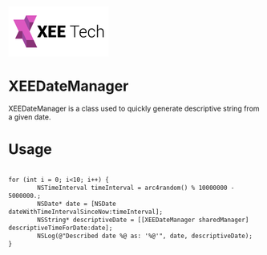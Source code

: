 <a href="https://xeetech.com">![Alt text](/images/xee_01.png)</a> 

XEEDateManager
==============

XEEDateManager is a class used to quickly generate descriptive string from a given date.


Usage
==============

```objc

for (int i = 0; i<10; i++) {
        NSTimeInterval timeInterval = arc4random() % 10000000 - 5000000.;
        NSDate* date = [NSDate dateWithTimeIntervalSinceNow:timeInterval];
        NSString* descriptiveDate = [[XEEDateManager sharedManager] descriptiveTimeForDate:date];
        NSLog(@"Described date %@ as: '%@'", date, descriptiveDate);
}

```
